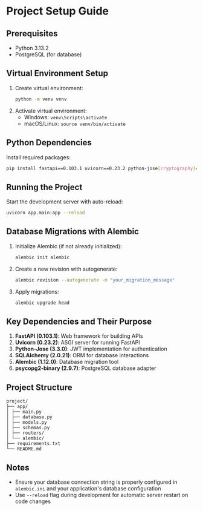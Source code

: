 # Project Setup Guide

## Prerequisites
- Python 3.13.2
- PostgreSQL (for database)

## Virtual Environment Setup
1. Create virtual environment:
   ```bash
   python -m venv venv
   ```
2. Activate virtual environment:
   - Windows: `venv\Scripts\activate`
   - macOS/Linux: `source venv/bin/activate`

## Python Dependencies
Install required packages:
```bash
pip install fastapi==0.103.1 uvicorn==0.23.2 python-jose[cryptography]==3.3.0 sqlalchemy==2.0.21 alembic==1.12.0 psycopg2-binary==2.9.7
```

## Running the Project
Start the development server with auto-reload:
```bash
uvicorn app.main:app --reload
```

## Database Migrations with Alembic
1. Initialize Alembic (if not already initialized):
   ```bash
   alembic init alembic
   ```
2. Create a new revision with autogenerate:
   ```bash
   alembic revision --autogenerate -m "your_migration_message"
   ```
3. Apply migrations:
   ```bash
   alembic upgrade head
   ```

## Key Dependencies and Their Purpose
1. **FastAPI (0.103.1)**: Web framework for building APIs
2. **Uvicorn (0.23.2)**: ASGI server for running FastAPI
3. **Python-Jose (3.3.0)**: JWT implementation for authentication
4. **SQLAlchemy (2.0.21)**: ORM for database interactions
5. **Alembic (1.12.0)**: Database migration tool
6. **psycopg2-binary (2.9.7)**: PostgreSQL database adapter

## Project Structure
```
project/
├── app/
│ ├── main.py
│ ├── database.py
│ ├── models.py
│ ├── schemas.py
│ ├── routers/
│ └── alembic/
├── requirements.txt
└── README.md
```

## Notes
- Ensure your database connection string is properly configured in `alembic.ini` and your application's database configuration
- Use `--reload` flag during development for automatic server restart on code changes